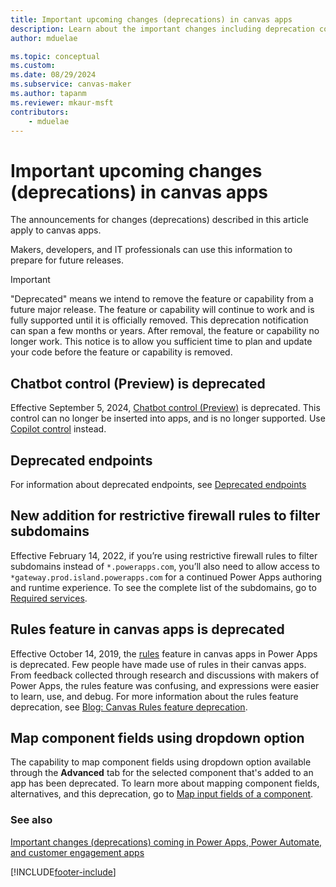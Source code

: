 ```yaml
---
title: Important upcoming changes (deprecations) in canvas apps
description: Learn about the important changes including deprecation coming soon to canvas apps.
author: mduelae

ms.topic: conceptual
ms.custom: 
ms.date: 08/29/2024
ms.subservice: canvas-maker
ms.author: tapanm
ms.reviewer: mkaur-msft
contributors:
    - mduelae
---
```


# Important upcoming changes (deprecations) in canvas apps

The announcements for changes (deprecations) described in this article apply to canvas apps.

Makers, developers, and IT professionals can use this information to prepare for future releases.

> [!IMPORTANT]
> "Deprecated" means we intend to remove the feature or capability from a future major release. The feature or capability will continue to work and is fully supported until it is officially removed. This deprecation notification can span a few months or years. After removal, the feature or capability no longer work. This notice is to allow you sufficient time to plan and update your code before the feature or capability is removed.

## Chatbot control (Preview) is deprecated

Effective September 5, 2024, [Chatbot control (Preview)](add-ai-chatbot.md) is deprecated. This control can no longer be inserted into apps, and is no longer supported. Use [Copilot control](add-ai-copilot.md) instead.

## Deprecated endpoints

For information about deprecated endpoints, see [Deprecated endpoints](../../limits-and-config.md#deprecated-endpoints)

## New addition for restrictive firewall rules to filter subdomains

Effective February 14, 2022, if you’re using restrictive firewall rules to filter subdomains instead of `*.powerapps.com`, you’ll also need to allow access to `*gateway.prod.island.powerapps.com` for a continued Power Apps authoring and runtime experience. To see the complete list of the subdomains, go to [Required services](limits-and-config.md#required-services).

## Rules feature in canvas apps is deprecated

Effective October 14, 2019, the [rules](working-with-rules.md) feature in canvas apps in Power Apps is deprecated. Few people have made use of rules in their canvas apps. From feedback collected through research and discussions with makers of Power Apps, the rules feature was confusing, and expressions were easier to learn, use, and debug. For more information about the rules feature deprecation, see [Blog: Canvas Rules feature deprecation](https://powerapps.microsoft.com/blog/canvas-rules-feature-deprecation/).

## Map component fields using dropdown option

The capability to map component fields using dropdown option available through the **Advanced** tab for the selected component that's added to an app has been deprecated. To learn more about mapping component fields, alternatives, and this deprecation, go to [Map input fields of a component](map-component-input-fields.md).

### See also

[Important changes (deprecations) coming in Power Apps, Power Automate, and customer engagement apps](/power-platform/important-changes-coming)

[!INCLUDE[footer-include](../../includes/footer-banner.md)]
